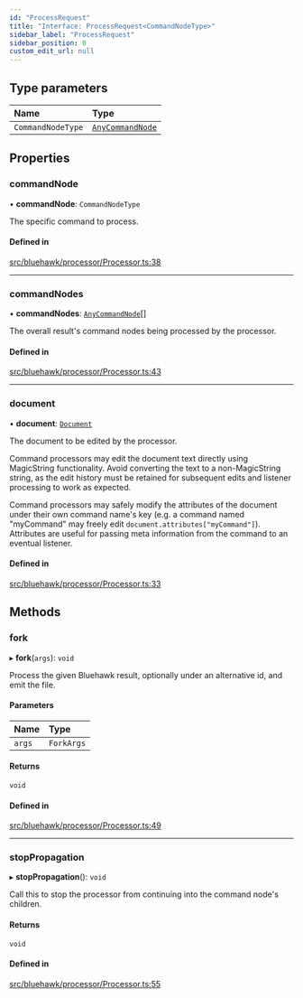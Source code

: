 ```yaml
---
id: "ProcessRequest"
title: "Interface: ProcessRequest<CommandNodeType>"
sidebar_label: "ProcessRequest"
sidebar_position: 0
custom_edit_url: null
---
```


## Type parameters

| Name | Type |
| :------ | :------ |
| `CommandNodeType` | [`AnyCommandNode`](../modules#anycommandnode) |

## Properties

### commandNode

• **commandNode**: `CommandNodeType`

The specific command to process.

#### Defined in

[src/bluehawk/processor/Processor.ts:38](https://github.com/mongodben/Bluehawk/blob/b4aa3c0/src/bluehawk/processor/Processor.ts#L38)

___

### commandNodes

• **commandNodes**: [`AnyCommandNode`](../modules#anycommandnode)[]

The overall result's command nodes being processed by the processor.

#### Defined in

[src/bluehawk/processor/Processor.ts:43](https://github.com/mongodben/Bluehawk/blob/b4aa3c0/src/bluehawk/processor/Processor.ts#L43)

___

### document

• **document**: [`Document`](../classes/Document)

The document to be edited by the processor.

Command processors may edit the document text directly using MagicString
functionality. Avoid converting the text to a non-MagicString string, as the
edit history must be retained for subsequent edits and listener processing
to work as expected.

Command processors may safely modify the attributes of the document under
their own command name's key (e.g. a command named "myCommand" may freely
edit `document.attributes["myCommand"]`). Attributes are useful for passing
meta information from the command to an eventual listener.

#### Defined in

[src/bluehawk/processor/Processor.ts:33](https://github.com/mongodben/Bluehawk/blob/b4aa3c0/src/bluehawk/processor/Processor.ts#L33)

## Methods

### fork

▸ **fork**(`args`): `void`

Process the given Bluehawk result, optionally under an alternative id, and
emit the file.

#### Parameters

| Name | Type |
| :------ | :------ |
| `args` | `ForkArgs` |

#### Returns

`void`

#### Defined in

[src/bluehawk/processor/Processor.ts:49](https://github.com/mongodben/Bluehawk/blob/b4aa3c0/src/bluehawk/processor/Processor.ts#L49)

___

### stopPropagation

▸ **stopPropagation**(): `void`

Call this to stop the processor from continuing into the command node's
children.

#### Returns

`void`

#### Defined in

[src/bluehawk/processor/Processor.ts:55](https://github.com/mongodben/Bluehawk/blob/b4aa3c0/src/bluehawk/processor/Processor.ts#L55)
